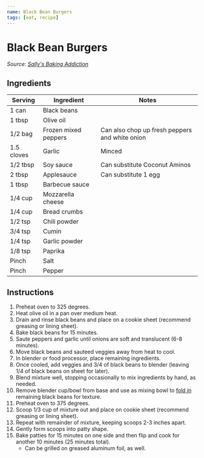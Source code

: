 ```yaml
---
name: Black Bean Burgers
tags: [eat, recipe]
---
```


# Black Bean Burgers

_Source: [Sally's Baking Addiction](https://sallysbakingaddiction.com/best-black-bean-burgers/#tasty-recipes-66440)_

## Ingredients

| Serving | Ingredient | Notes |
|-|-|-|
| 1 can | Black beans |  |
| 1 tbsp | Olive oil |  |
| 1/2 bag | Frozen mixed peppers | Can also chop up fresh peppers and white onion |
| 1.5 cloves | Garlic | Minced |
| 1/2 tbsp | Soy sauce | Can substitute Coconut Aminos |
| 2 tbsp | Applesauce | Can substitute 1 egg |
| 1 tbsp | Barbecue sauce |  |
| 1/4 cup | Mozzarella cheese |  |
| 1/4 cup | Bread crumbs |  |
| 1/2 tsp | Chili powder |  |
| 3/4 tsp | Cumin |  |
| 1/4 tsp | Garlic powder |  |
| 1/8 tsp | Paprika |  |
| Pinch | Salt |  |
| Pinch | Pepper |  |

## Instructions

1. Preheat oven to 325 degrees.
1. Heat olive oil in a pan over medium heat.
1. Drain and rinse black beans and place on a cookie sheet (recommend greasing or lining sheet).
1. Bake black beans for 15 minutes.
1. Saute peppers and garlic until onions are soft and translucent (6-8 minutes).
1. Move black beans and sauteed veggies away from heat to cool.
1. In blender or food processor, place remaining ingredients.
1. Once cooled, add veggies and 3/4 of black beans to blender (leaving 1/4 of black beans on sheet for later).
1. Blend mixture well, stopping occasionally to mix ingredients by hand, as needed.
1. Remove blender cup/bowl from base and use as mixing bowl to [fold in](https://www.youtube.com/watch?v=fCVKCUB5w50) remaining black beans for texture.
1. Preheat oven to 375 degrees.
1. Scoop 1/3 cup of mixture out and place on cookie sheet (recommend greasing or lining sheet). 
1. Repeat with remainder of mixture, keeping scoops 2-3 inches apart.
1. Gently form scoops into patty shape.
1. Bake patties for 15 minutes on one side and then flip and cook for another 10 minutes (25 minutes total).
    - Can be grilled on greased aluminum foil, as well.